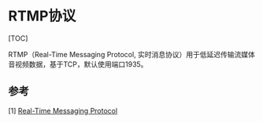 # RTMP协议

[TOC]



RTMP（Real-Time Messaging Protocol, 实时消息协议）用于低延迟传输流媒体音视频数据，基于TCP，默认使用端口1935。



## 参考

[1] [Real-Time Messaging Protocol](https://en.wikipedia.org/wiki/Real-Time_Messaging_Protocol)
